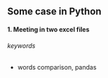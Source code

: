 ## Some case in Python

#### 1. Meeting in two excel files

###### keywords

- words comparison, pandas

